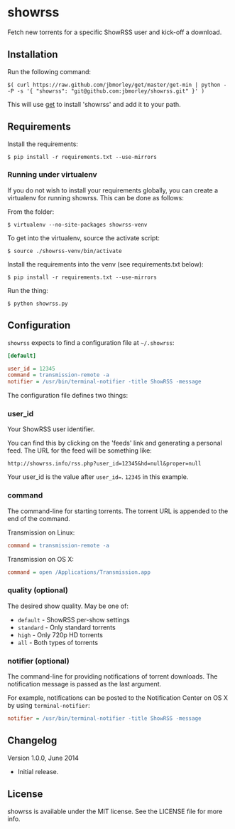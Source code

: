 showrss
=======

Fetch new torrents for a specific ShowRSS user and kick-off a download.

Installation
------------

Run the following command:

    $( curl https://raw.github.com/jbmorley/get/master/get-min | python - -P -s '{ "showrss": "git@github.com:jbmorley/showrss.git" }' )

This will use [get](https://github.com/jbmorley/get) to install 'showrss' and add it to your path.

Requirements
------------

Install the requirements:

    $ pip install -r requirements.txt --use-mirrors

### Running under virtualenv

If you do not wish to install your requirements globally, you can create a virtualenv for running showrss. This can be done as follows:

From the folder:

    $ virtualenv --no-site-packages showrss-venv

To get into the virtualenv, source the activate script:

    $ source ./showrss-venv/bin/activate
    
Install the requirements into the venv (see requirements.txt below):

    $ pip install -r requirements.txt --use-mirrors

Run the thing:

    $ python showrss.py

Configuration
-------------

`showrss` expects to find a configuration file at `~/.showrss`:

```ini
[default]

user_id = 12345
command = transmission-remote -a
notifier = /usr/bin/terminal-notifier -title ShowRSS -message
```

The configuration file defines two things:

### user_id

Your ShowRSS user identifier.

You can find this by clicking on the 'feeds' link and generating a personal feed. The URL for the feed will be something like:

    http://showrss.info/rss.php?user_id=12345&hd=null&proper=null

Your user_id is the value after `user_id=`. `12345` in this example.

### command

The command-line for starting torrents. The torrent URL is appended to the end of the command.

Transmission on Linux:

```ini
command = transmission-remote -a
```

Transmission on OS X:

```ini
command = open /Applications/Transmission.app
```

### quality (optional)

The desired show quality. May be one of:

- `default` - ShowRSS per-show settings
- `standard` - Only standard torrents
- `high` - Only 720p HD torrents
- `all` - Both types of torrents

### notifier (optional)

The command-line for providing notifications of torrent downloads. The notification message is passed as the last argument.

For example, notifications can be posted to the Notification Center on OS X by using `terminal-notifier`:

```ini
notifier = /usr/bin/terminal-notifier -title ShowRSS -message
```

Changelog
---------

Version 1.0.0, June 2014

- Initial release.

License
-------

showrss is available under the MIT license. See the LICENSE file for more info.